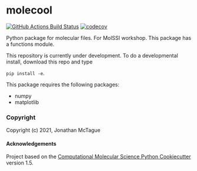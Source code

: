 molecool
==============================
[//]: # (Badges)
[![GitHub Actions Build Status](https://github.com/REPLACE_WITH_OWNER_ACCOUNT/molecool/workflows/CI/badge.svg)](https://github.com/REPLACE_WITH_OWNER_ACCOUNT/molecool/actions?query=workflow%3ACI)
[![codecov](https://codecov.io/gh/REPLACE_WITH_OWNER_ACCOUNT/molecool/branch/master/graph/badge.svg)](https://codecov.io/gh/REPLACE_WITH_OWNER_ACCOUNT/molecool/branch/master)


Python package for molecular files. For MolSSI workshop. This package has a functions module. 

This repository is currently under development. To do a developmental install, download this repo and type 

`pip install -e`. 

This package requires the following packages:
- numpy
- matplotlib


### Copyright

Copyright (c) 2021, Jonathan McTague


#### Acknowledgements
 
Project based on the 
[Computational Molecular Science Python Cookiecutter](https://github.com/molssi/cookiecutter-cms) version 1.5.
